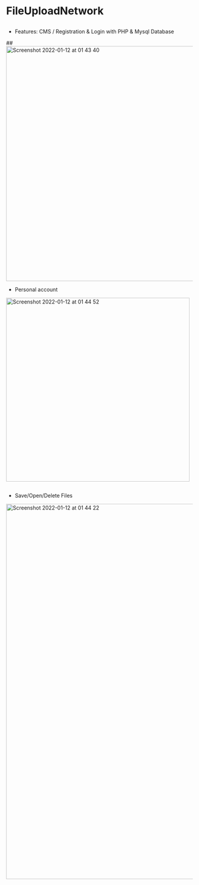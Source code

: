 # FileUploadNetwork
##
- Features:
  CMS / Registration & Login with PHP & Mysql Database 

##<img width="633" alt="Screenshot 2022-01-12 at 01 43 40" src="https://user-images.githubusercontent.com/90763005/149140017-9b5e1f68-48ce-4d5f-817b-651bd5854725.png">

- Personal account
<img width="495" alt="Screenshot 2022-01-12 at 01 44 52" src="https://user-images.githubusercontent.com/90763005/149140025-16e0ef21-7d88-433a-9395-d76b067a16a5.png">

##
- Save/Open/Delete Files 
<img width="1011" alt="Screenshot 2022-01-12 at 01 44 22" src="https://user-images.githubusercontent.com/90763005/149140030-5d2b52cd-72ff-49af-9e8f-91a23bc5a191.png">
